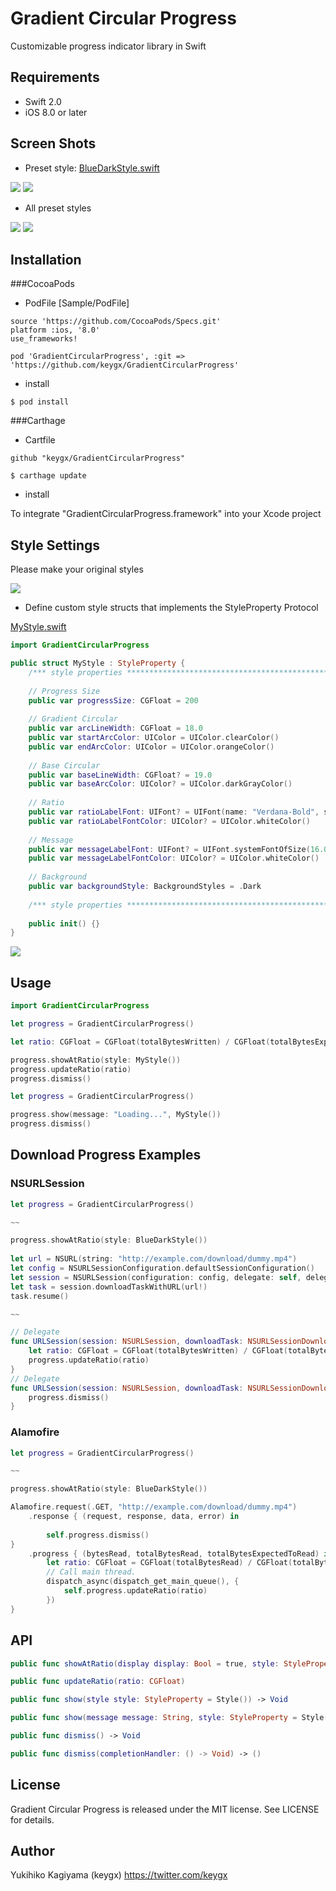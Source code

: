 # Gradient Circular Progress

Customizable progress indicator library in Swift

## Requirements
- Swift 2.0
- iOS 8.0 or later

## Screen Shots

- Preset style: [BlueDarkStyle.swift](https://github.com/keygx/GradientCircularProgress/blob/master/Source/BlueDarkStyle.swift)

![](images/scr_BlueDarkStyle_01.png)  ![](images/scr_BlueDarkStyle_02.png)

- All preset styles

![](images/styles_01.png) 
![](images/styles_02.png) 

## Installation

###CocoaPods

* PodFile [Sample/PodFile]

```PodFile
source 'https://github.com/CocoaPods/Specs.git'
platform :ios, '8.0'
use_frameworks!

pod 'GradientCircularProgress', :git => 'https://github.com/keygx/GradientCircularProgress'
```
* install

```
$ pod install
```

###Carthage

* Cartfile

```Cartfile
github "keygx/GradientCircularProgress"
```

```
$ carthage update
```
* install

To integrate "GradientCircularProgress.framework" into your Xcode project


## Style Settings

Please make your original styles

![](images/properties.png)

- Define custom style structs that implements the StyleProperty Protocol

[MyStyle.swift](https://github.com/keygx/GradientCircularProgress/blob/master/Sample/MyStyle.swift)

```swift
import GradientCircularProgress

public struct MyStyle : StyleProperty {
    /*** style properties **********************************************************************************/
    
    // Progress Size
    public var progressSize: CGFloat = 200
    
    // Gradient Circular
    public var arcLineWidth: CGFloat = 18.0
    public var startArcColor: UIColor = UIColor.clearColor()
    public var endArcColor: UIColor = UIColor.orangeColor()
    
    // Base Circular
    public var baseLineWidth: CGFloat? = 19.0
    public var baseArcColor: UIColor? = UIColor.darkGrayColor()
    
    // Ratio
    public var ratioLabelFont: UIFont? = UIFont(name: "Verdana-Bold", size: 16.0)
    public var ratioLabelFontColor: UIColor? = UIColor.whiteColor()
    
    // Message
    public var messageLabelFont: UIFont? = UIFont.systemFontOfSize(16.0)
    public var messageLabelFontColor: UIColor? = UIColor.whiteColor()
    
    // Background
    public var backgroundStyle: BackgroundStyles = .Dark
    
    /*** style properties **********************************************************************************/
    
    public init() {}
}

```

![](images/scr_MyStyle.png)

## Usage
```swift
import GradientCircularProgress
```
```swift
let progress = GradientCircularProgress()

let ratio: CGFloat = CGFloat(totalBytesWritten) / CGFloat(totalBytesExpectedToWrite)        

progress.showAtRatio(style: MyStyle())
progress.updateRatio(ratio)
progress.dismiss()
```
```swift
let progress = GradientCircularProgress()

progress.show(message: "Loading...", MyStyle())
progress.dismiss()
```

## Download Progress Examples

### NSURLSession

```swift
let progress = GradientCircularProgress()

~~

progress.showAtRatio(style: BlueDarkStyle())
        
let url = NSURL(string: "http://example.com/download/dummy.mp4")
let config = NSURLSessionConfiguration.defaultSessionConfiguration()
let session = NSURLSession(configuration: config, delegate: self, delegateQueue: NSOperationQueue.mainQueue())
let task = session.downloadTaskWithURL(url!)
task.resume()

~~

// Delegate
func URLSession(session: NSURLSession, downloadTask: NSURLSessionDownloadTask, didWriteData bytesWritten: Int64, totalBytesWritten: Int64, totalBytesExpectedToWrite: Int64) {
    let ratio: CGFloat = CGFloat(totalBytesWritten) / CGFloat(totalBytesExpectedToWrite)
    progress.updateRatio(ratio)
}
// Delegate
func URLSession(session: NSURLSession, downloadTask: NSURLSessionDownloadTask, didFinishDownloadingToURL location: NSURL) {
    progress.dismiss()
}
```

### Alamofire

```swift
let progress = GradientCircularProgress()

~~

progress.showAtRatio(style: BlueDarkStyle())

Alamofire.request(.GET, "http://example.com/download/dummy.mp4")
    .response { (request, response, data, error) in
        
        self.progress.dismiss()
}
    .progress { (bytesRead, totalBytesRead, totalBytesExpectedToRead) in
        let ratio: CGFloat = CGFloat(totalBytesRead) / CGFloat(totalBytesExpectedToRead)
        // Call main thread.
        dispatch_async(dispatch_get_main_queue(), {
            self.progress.updateRatio(ratio)
        })
}
```

## API
```swift
public func showAtRatio(display display: Bool = true, style: StyleProperty = Style()) -> Void

public func updateRatio(ratio: CGFloat)

public func show(style style: StyleProperty = Style()) -> Void

public func show(message message: String, style: StyleProperty = Style()) -> Void

public func dismiss() -> Void

public func dismiss(completionHandler: () -> Void) -> ()
```

## License

Gradient Circular Progress is released under the MIT license. See LICENSE for details.

## Author

Yukihiko Kagiyama (keygx) <https://twitter.com/keygx>

